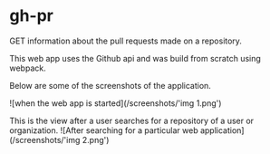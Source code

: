 # gh-pr
GET information about the pull requests made on a repository.

This web app uses the Github api and was build from scratch using webpack.

Below are some of the screenshots of the application.

![when the web app is started](/screenshots/'img 1.png')

This is the view after a user searches for a repository of a user or organization.
![After searching for a particular web application](/screenshots/'img 2.png')
